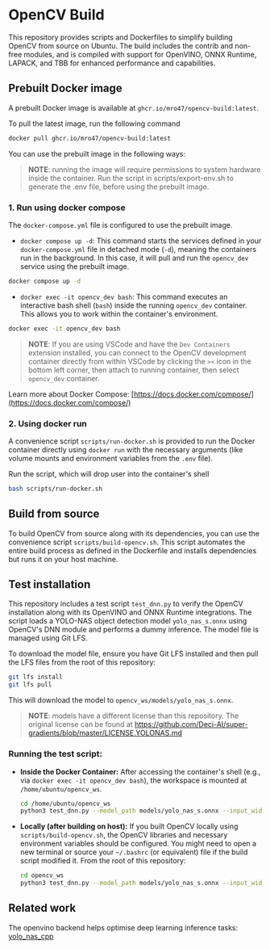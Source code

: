 # OpenCV Build

This repository provides scripts and Dockerfiles to simplify building OpenCV from source on Ubuntu. The build includes the contrib and non-free modules, and is compiled with support for OpenVINO, ONNX Runtime, LAPACK, and TBB for enhanced performance and capabilities.

## Prebuilt Docker image

A prebuilt Docker image is available at `ghcr.io/mro47/opencv-build:latest`.

To pull the latest image, run the following command

```bash
docker pull ghcr.io/mro47/opencv-build:latest
```

You can use the prebuilt image in the following ways:

> __NOTE__: running the image will require permissions to system hardware inside the container. Run the script in scripts/export-env.sh to generate the .env file, before using the prebuilt image.

### 1. Run using docker compose

The `docker-compose.yml` file is configured to use the prebuilt image.
*   `docker compose up -d`: This command starts the services defined in your `docker-compose.yml` file in detached mode (`-d`), meaning the containers run in the background. In this case, it will pull and run the `opencv_dev` service using the prebuilt image.

```bash
docker compose up -d
```
*   `docker exec -it opencv_dev bash`: This command executes an interactive bash shell (`bash`) inside the running `opencv_dev` container. This allows you to work within the container's environment.

```bash
docker exec -it opencv_dev bash
```

> __NOTE__: If you are using VSCode and have the `Dev Containers` extension installed, you can connect to the OpenCV development container directly from within VSCode by clicking the `><` icon in the bottom left corner, then attach to running container, then select `opencv_dev` container.

Learn more about Docker Compose: [https://docs.docker.com/compose/](https://docs.docker.com/compose/)

### 2. Using docker run

A convenience script `scripts/run-docker.sh` is provided to run the Docker container directly using `docker run` with the necessary arguments (like volume mounts and environment variables from the `.env` file).

Run the script, which will drop user into the container's shell
```bash
bash scripts/run-docker.sh
```

## Build from source

To build OpenCV from source along with its dependencies, you can use the convenience script `scripts/build-opencv.sh`. This script automates the entire build process as defined in the Dockerfile and installs dependencies but runs it on your host machine.

## Test installation

This repository includes a test script `test_dnn.py` to verify the OpenCV installation along with its OpenVINO and ONNX Runtime integrations. The script loads a YOLO-NAS object detection model `yolo_nas_s.onnx` using OpenCV's DNN module and performs a dummy inference. The model file is managed using Git LFS.

To download the model file, ensure you have Git LFS installed and then pull the LFS files from the root of this repository:
```bash
git lfs install
git lfs pull
```
This will download the model to `opencv_ws/models/yolo_nas_s.onnx`.

> __NOTE__: models have a different license than this repository. The original license can be found at https://github.com/Deci-AI/super-gradients/blob/master/LICENSE.YOLONAS.md

### Running the test script:

*   **Inside the Docker Container:**
    After accessing the container's shell (e.g., via `docker exec -it opencv_dev bash`), the workspace is mounted at `/home/ubuntu/opencv_ws`.
    ```bash
    cd /home/ubuntu/opencv_ws
    python3 test_dnn.py --model_path models/yolo_nas_s.onnx --input_width 640 --input_height 640 --input_channels 3
    ```

*   **Locally (after building on host):**
    If you built OpenCV locally using `scripts/build-opencv.sh`, the OpenCV libraries and necessary environment variables should be configured. You might need to open a new terminal or source your `~/.bashrc` (or equivalent) file if the build script modified it.
    From the root of this repository:
    ```bash
    cd opencv_ws
    python3 test_dnn.py --model_path models/yolo_nas_s.onnx --input_width 640 --input_height 640 --input_channels 3
    ```

## Related work
The openvino backend helps optimise deep learning inference tasks: [yolo_nas_cpp](https://github.com/MRo47/yolo_nas_cpp)